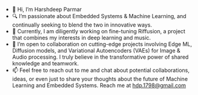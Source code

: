 - 👋 Hi, I’m Harshdeep Parmar
- 🔍 I’m passionate about Embedded Systems & Machine Learning, and continually seeking to blend the two in innovative ways.
- 🚀 Currently, I am diligently working on fine-tuning Riffusion, a project that combines my interests in deep learning and music.
- 🤝 I’m open to collaboration on cutting-edge projects involving Edge ML, Diffusion models, and Variational Autoencoders (VAEs) for Image & Audio processing. I truly believe in the transformative power of shared knowledge and teamwork.
- 📫 Feel free to reach out to me and chat about potential collaborations, ideas, or even just to share your thoughts about the future of Machine Learning and Embedded Systems. Reach me at hdp.1798@gmail.com

<!---
hdparmar/hdparmar is a ✨ special ✨ repository because its `README.md` (this file) appears on your GitHub profile.
You can click the Preview link to take a look at your changes.
--->
